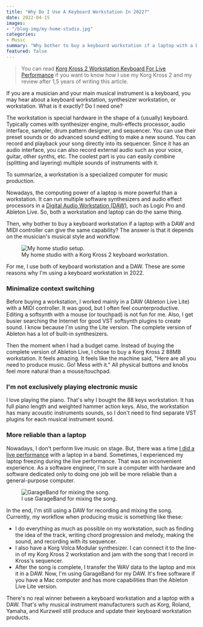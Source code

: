 ```yaml
---
title: "Why Do I Use A Keyboard Workstation In 2022?"
date: 2022-04-15
images:
- "/blog-img/my-home-studio.jpg"
categories:
- Music
summary: "Why bother to buy a keyboard workstation if a laptop with a DAW and MIDI controller can give the same capability?"
featured: false
---
```


> You can read <a href="https://www.asepbagja.com/music/use-korg-kross2-2023/" target="_blank">Korg Kross 2 Workstation Keyboard For Live Performance</a> if you want to know how I use my Korg Kross 2 and my review after 1,5 years of writing this article.

If you are a musician and your main musical instrument is a keyboard, you may hear about a keyboard workstation, synthesizer workstation, or workstation. What is it exactly? Do I need one?

The workstation is special hardware in the shape of a (usually) keyboard. Typically comes with synthesizer engine, multi-effects processor, audio interface, sampler, drum pattern designer, and sequencer. You can use their preset sounds or do advanced sound editing to make a new sound. You can record and playback your song directly into its sequencer. Since it has an audio interface, you can also record external audio such as your voice, guitar, other synths, etc. The coolest part is you can easily combine (splitting and layering) multiple sounds of instruments with it.

To summarize, a workstation is a specialized computer for music production.

Nowadays, the computing power of a laptop is more powerful than a workstation. It can run multiple software synthesizers and audio effect processors in a [Digital Audio Workstation (DAW)](https://www.asepbagja.com/programming/midi-scripting-ableton-nodejs), such as Logic Pro and Ableton Live. So, both a workstation and laptop can do the same thing.

Then, why bother to buy a keyboard workstation if a laptop with a DAW and MIDI controller can give the same capability? The answer is that it depends on the musician's musical style and workflow.

<div class="text-center">
<figure class="figure">
<img src="/blog-img/my-home-studio.jpg" class="figure-img img-fluid" alt="My home studio setup." />
<figcaption class="figure-caption text-center">My home studio with a Korg Kross 2 keyboard workstation.</figcaption>
</figure>
</div>

For me, I use both of keyboard workstation and a DAW. These are some reasons why I'm using a keyboard workstation in 2022.

### Minimalize context switching

Before buying a workstation, I worked mainly in a DAW (Ableton Live Lite) with a MIDI controller. It was good, but I often feel counterproductive. Editing a softsynth with a mouse (or touchpad) is not fun for me. Also, I get busier searching the Internet for good VST softsynth plugins to create sound. I know because I'm using the Lite version. The complete version of Ableton has a lot of built-in synthesizers.

Then the moment when I had a budget came. Instead of buying the complete version of Ableton Live, I chose to buy a Korg Kross 2 88MB workstation. It feels amazing. It feels like the machine said, "Here are all you need to produce music. Go! Mess with it." All physical buttons and knobs feel more natural than a mouse/touchpad.

### I'm not exclusively playing electronic music

I love playing the piano. That's why I bought the 88 keys workstation. It has full piano length and weighted hammer action keys. Also, the workstation has many acoustic instruments sounds, so I don't need to find separate VST plugins for each musical instrument sound.

### More reliable than a laptop

Nowadays, I don't perform live music on stage. But, there was a time [I did a live performance](https://www.youtube.com/watch?v=A9xBOk7nHeo) with a laptop in a band. Sometimes, I experienced my laptop freezing during the live performance. That was an inconvenient experience. As a software engineer, I'm sure a computer with hardware and software dedicated only to doing one job will be more reliable than a general-purpose computer.

<div class="text-center">
<figure class="figure">
<img src="/blog-img/garageband.jpg" class="figure-img img-fluid" alt="GarageBand for mixing the song." />
<figcaption class="figure-caption text-center">I use GarageBand for mixing the song.</figcaption>
</figure>
</div>

In the end, I'm still using a DAW for recording and mixing the song. Currently, my workflow when producing music is something like these:
- I do everything as much as possible on my workstation, such as finding the idea of the track, writing chord progression and melody, making the sound, and recording with its sequencer.
- I also have a Korg Volca Modular synthesizer. I can connect it to the line-in of my Korg Kross 2 workstation and jam with the song that I record in Kross's sequencer.
- After the song is complete, I transfer the WAV data to the laptop and mix it in a DAW. Now, I'm using GarageBand for my DAW. It's free software if you have a Mac computer and has more capabilities than the Ableton Live Lite version.

There's no real winner between a keyboard workstation and a laptop with a DAW. That's why musical instrument manufacturers such as Korg, Roland, Yamaha, and Kurzweil still produce and update their keyboard workstation products.
